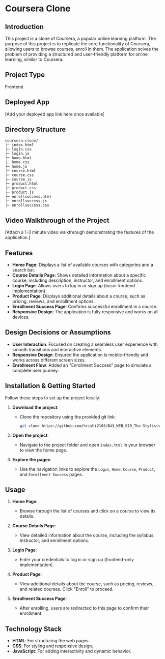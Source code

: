 # Coursera Clone

## Introduction
This project is a clone of Coursera, a popular online learning platform. The purpose of this project is to replicate the core functionality of Coursera, allowing users to browse courses, enroll in them. The application solves the problem of providing a structured and user-friendly platform for online learning, similar to Coursera.

## Project Type
Frontend

## Deployed App
[Add your deployed app link here once available]

## Directory Structure
```
coursera-clone/
├─ index.html
├─ login.css
├─ login.js
├─ home.html
├─ home.css
├─ home.js
├─ course.html
├─ course.css
├─ course.js
├─ product.html
├─ product.css
├─ product.js
├─ enrollsuccess.html
├─ enrollsuccess.js
├─ enrollsuccess.css
```

## Video Walkthrough of the Project
[Attach a 1-3 minute video walkthrough demonstrating the features of the application.]

## Features
- **Home Page**: Displays a list of available courses with categories and a search bar.
- **Course Details Page**: Shows detailed information about a specific course, including description, instructor, and enrollment options.
- **Login Page**: Allows users to log in or sign up (basic frontend implementation).
- **Product Page**: Displays additional details about a course, such as pricing, reviews, and enrollment options.
- **Enrollment Success Page**: Confirms successful enrollment in a course.
- **Responsive Design**: The application is fully responsive and works on all devices.

## Design Decisions or Assumptions
- **User Interaction**: Focused on creating a seamless user experience with smooth transitions and interactive elements.
- **Responsive Design**: Ensured the application is mobile-friendly and works across different screen sizes.
- **Enrollment Flow**: Added an "Enrollment Success" page to simulate a complete user journey.

## Installation & Getting Started
Follow these steps to set up the project locally:

1. **Download the project**:
   - Clone the repository using the provided git link:
     ```bash
     git clone https://github.com/hrishi2108/B43_WEB_019_The-Stylists.git
     ```

2. **Open the project**:
   - Navigate to the project folder and open `index.html` in your browser to view the home page.

3. **Explore the pages**:
   - Use the navigation links to explore the `Login`, `Home`, `Course`, `Product`, and `Enrollment Success` pages.

## Usage
1. **Home Page**:
   - Browse through the list of courses and click on a course to view its details.

2. **Course Details Page**:
   - View detailed information about the course, including the syllabus, instructor, and enrollment options.

3. **Login Page**:
   - Enter your credentials to log in or sign up (frontend-only implementation).

4. **Product Page**:
   - View additional details about the course, such as pricing, reviews, and related courses. Click "Enroll" to proceed.

5. **Enrollment Success Page**:
   - After enrolling, users are redirected to this page to confirm their enrollment.

## Technology Stack
- **HTML**: For structuring the web pages.
- **CSS**: For styling and responsive design.
- **JavaScript**: For adding interactivity and dynamic behavior.
